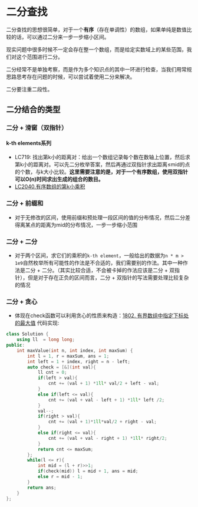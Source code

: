 # 二分查找

二分查找的思想很简单，对于一个**有序**（存在单调性）的数组，如果单纯是数值比较的话，可以通过二分来一步一步缩小区间。

现实问题中很多时候不一定会存在整一个数组，而是给定实数域上的某些范围，我们对这个范围进行二分。

二分经常不是单独考察，而是作为多个知识点的其中一环进行检查，当我们用常规思路思考存在问题的时候，可以尝试着使用二分来解决。



二分要注重二段性。



## 二分结合的类型













### 二分 + 滑窗（双指针）

#### k-th elements系列

- LC719: 找出第k小的距离对：给出一个数组记录每个数在数轴上位置，然后求第k小的距离对。可以先二分枚举答案，然后再通过双指针求出距离≤mid的点的个数，与k大小比较。**这里需要注意的是，对于一个有序数组，使用双指针可以O(n)时间求出生成的组合的数目。**
- [LC2040.有序数组的第k小乘积](https://leetcode-cn.com/problems/kth-smallest-product-of-two-sorted-arrays/)













### **二分 + 前缀和**

- 对于无修改的区间，使用前缀和预处理一段区间的值的分布情况，然后二分差得离某点的距离为mid的分布情况，一步一步缩小范围







### 二分 + 二分

- 对于两个区间，求它们的乘积的`k-th element`，一般给出的数据为`n * m > 1e9`自然枚举所有可能性的作法是不合适的，我们需要别的作法。其中一种作法是二分 + 二分。（其实比较合适，不会被卡掉的作法应该是二分 + 双指针），但是对于存在正负的区间而言，二分 + 双指针的写法需要处理比较复杂的情况


### 二分 + 贪心
- 体现在check函数可以利用贪心的性质来构造：[1802. 有界数组中指定下标处的最大值](https://leetcode-cn.com/problems/maximum-value-at-a-given-index-in-a-bounded-array/)
代码实现:
```cpp
class Solution {
    using ll  = long long;
public:
    int maxValue(int n, int index, int maxSum) {
        int l = 1, r = maxSum, ans = 1;
        int left = 1 + index, right = n - left;
        auto check = [&](int val){
            ll cnt = 0;
            if(left > val){
                cnt += (val + 1) *1ll* val/2 + left - val;
            }
            else if(left <= val){
                cnt += (val + val - left + 1) *1ll* left /2;
            }
            val--;
            if(right > val){
                cnt += (val + 1)*1ll*val/2 + right - val;
            }
            else if(right <= val){
                cnt += (val + val - right + 1) *1ll* right/2;
            }
            return cnt <= maxSum;
        };
        while(l <= r){
            int mid = (l + r)>>1;
            if(check(mid)) l = mid + 1, ans = mid;
            else r = mid - 1;
        }
        return ans;
    }
};
```  